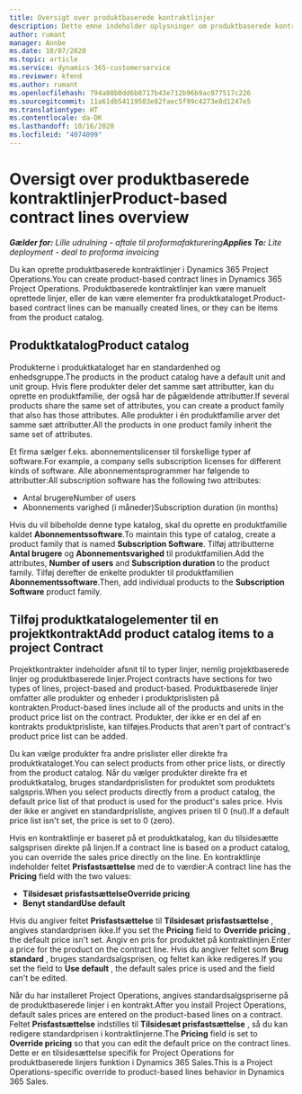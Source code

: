 ```yaml
---
title: Oversigt over produktbaserede kontraktlinjer
description: Dette emne indeholder oplysninger om produktbaserede kontraktlinjer.
author: rumant
manager: Annbe
ms.date: 10/07/2020
ms.topic: article
ms.service: dynamics-365-customerservice
ms.reviewer: kfend
ms.author: rumant
ms.openlocfilehash: 794a80b0dd6b8717b43e712b96b9ac077517c226
ms.sourcegitcommit: 11a61db54119503e82faec5f99c4273e8d1247e5
ms.translationtype: HT
ms.contentlocale: da-DK
ms.lasthandoff: 10/16/2020
ms.locfileid: "4074099"
---
```

# <a name="product-based-contract-lines-overview"></a><span data-ttu-id="b8486-103">Oversigt over produktbaserede kontraktlinjer</span><span class="sxs-lookup"><span data-stu-id="b8486-103">Product-based contract lines overview</span></span>

<span data-ttu-id="b8486-104">_**Gælder for:** Lille udrulning - aftale til proformafakturering_</span><span class="sxs-lookup"><span data-stu-id="b8486-104">_**Applies To:** Lite deployment - deal to proforma invoicing_</span></span>

<span data-ttu-id="b8486-105">Du kan oprette produktbaserede kontraktlinjer i Dynamics 365 Project Operations.</span><span class="sxs-lookup"><span data-stu-id="b8486-105">You can create product-based contract lines in Dynamics 365 Project Operations.</span></span> <span data-ttu-id="b8486-106">Produktbaserede kontraktlinjer kan være manuelt oprettede linjer, eller de kan være elementer fra produktkataloget.</span><span class="sxs-lookup"><span data-stu-id="b8486-106">Product-based contract lines can be manually created lines, or they can be items from the product catalog.</span></span>

## <a name="product-catalog"></a><span data-ttu-id="b8486-107">Produktkatalog</span><span class="sxs-lookup"><span data-stu-id="b8486-107">Product catalog</span></span>

<span data-ttu-id="b8486-108">Produkterne i produktkataloget har en standardenhed og enhedsgruppe.</span><span class="sxs-lookup"><span data-stu-id="b8486-108">The products in the product catalog have a default unit and unit group.</span></span> <span data-ttu-id="b8486-109">Hvis flere produkter deler det samme sæt attributter, kan du oprette en produktfamilie, der også har de pågældende attributter.</span><span class="sxs-lookup"><span data-stu-id="b8486-109">If several products share the same set of attributes, you can create a product family that also has those attributes.</span></span> <span data-ttu-id="b8486-110">Alle produkter i én produktfamilie arver det samme sæt attributter.</span><span class="sxs-lookup"><span data-stu-id="b8486-110">All the products in one product family inherit the same set of attributes.</span></span>

<span data-ttu-id="b8486-111">Et firma sælger f.eks. abonnementslicenser til forskellige typer af software.</span><span class="sxs-lookup"><span data-stu-id="b8486-111">For example, a company sells subscription licenses for different kinds of software.</span></span> <span data-ttu-id="b8486-112">Alle abonnementsprogrammer har følgende to attributter:</span><span class="sxs-lookup"><span data-stu-id="b8486-112">All subscription software has the following two attributes:</span></span>

- <span data-ttu-id="b8486-113">Antal brugere</span><span class="sxs-lookup"><span data-stu-id="b8486-113">Number of users</span></span>
- <span data-ttu-id="b8486-114">Abonnements varighed (i måneder)</span><span class="sxs-lookup"><span data-stu-id="b8486-114">Subscription duration (in months)</span></span>

<span data-ttu-id="b8486-115">Hvis du vil bibeholde denne type katalog, skal du oprette en produktfamilie kaldet **Abonnementssoftware**.</span><span class="sxs-lookup"><span data-stu-id="b8486-115">To maintain this type of catalog, create a product family that is named **Subscription Software**.</span></span> <span data-ttu-id="b8486-116">Tilføj attributterne **Antal brugere** og **Abonnementsvarighed** til produktfamilien.</span><span class="sxs-lookup"><span data-stu-id="b8486-116">Add the attributes, **Number of users** and **Subscription duration** to the product family.</span></span> <span data-ttu-id="b8486-117">Tilføj derefter de enkelte produkter til produktfamilien **Abonnementssoftware**.</span><span class="sxs-lookup"><span data-stu-id="b8486-117">Then, add individual products to the **Subscription Software** product family.</span></span>

## <a name="add-product-catalog-items-to-a-project-contract"></a><span data-ttu-id="b8486-118">Tilføj produktkatalogelementer til en projektkontrakt</span><span class="sxs-lookup"><span data-stu-id="b8486-118">Add product catalog items to a project Contract</span></span>

<span data-ttu-id="b8486-119">Projektkontrakter indeholder afsnit til to typer linjer, nemlig projektbaserede linjer og produktbaserede linjer.</span><span class="sxs-lookup"><span data-stu-id="b8486-119">Project contracts have sections for two types of lines, project-based and product-based.</span></span> <span data-ttu-id="b8486-120">Produktbaserede linjer omfatter alle produkter og enheder i produktprislisten på kontrakten.</span><span class="sxs-lookup"><span data-stu-id="b8486-120">Product-based lines include all of the products and units in the product price list on the contract.</span></span> <span data-ttu-id="b8486-121">Produkter, der ikke er en del af en kontrakts produktprisliste, kan tilføjes.</span><span class="sxs-lookup"><span data-stu-id="b8486-121">Products that aren't part of contract's product price list can be added.</span></span>

<span data-ttu-id="b8486-122">Du kan vælge produkter fra andre prislister eller direkte fra produktkataloget.</span><span class="sxs-lookup"><span data-stu-id="b8486-122">You can select products from other price lists, or directly from the product catalog.</span></span> <span data-ttu-id="b8486-123">Når du vælger produkter direkte fra et produktkatalog, bruges standardprislisten for produktet som produktets salgspris.</span><span class="sxs-lookup"><span data-stu-id="b8486-123">When you select products directly from a product catalog, the default price list of that product is used for the product's sales price.</span></span> <span data-ttu-id="b8486-124">Hvis der ikke er angivet en standardprisliste, angives prisen til 0 (nul).</span><span class="sxs-lookup"><span data-stu-id="b8486-124">If a default price list isn't set, the price is set to 0 (zero).</span></span>

<span data-ttu-id="b8486-125">Hvis en kontraktlinje er baseret på et produktkatalog, kan du tilsidesætte salgsprisen direkte på linjen.</span><span class="sxs-lookup"><span data-stu-id="b8486-125">If a contract line is based on a product catalog, you can override the sales price directly on the line.</span></span> <span data-ttu-id="b8486-126">En kontraktlinje indeholder feltet **Prisfastsættelse** med de to værdier:</span><span class="sxs-lookup"><span data-stu-id="b8486-126">A contract line has the **Pricing** field with the two values:</span></span>

- <span data-ttu-id="b8486-127">**Tilsidesæt prisfastsættelse**</span><span class="sxs-lookup"><span data-stu-id="b8486-127">**Override pricing**</span></span>
- <span data-ttu-id="b8486-128">**Benyt standard**</span><span class="sxs-lookup"><span data-stu-id="b8486-128">**Use default**</span></span>

<span data-ttu-id="b8486-129">Hvis du angiver feltet **Prisfastsættelse** til **Tilsidesæt prisfastsættelse** , angives standardprisen ikke.</span><span class="sxs-lookup"><span data-stu-id="b8486-129">If you set the **Pricing** field to **Override pricing** , the default price isn't set.</span></span> <span data-ttu-id="b8486-130">Angiv en pris for produktet på kontraktlinjen.</span><span class="sxs-lookup"><span data-stu-id="b8486-130">Enter a price for the product on the contract line.</span></span> <span data-ttu-id="b8486-131">Hvis du angiver feltet som **Brug standard** , bruges standardsalgsprisen, og feltet kan ikke redigeres.</span><span class="sxs-lookup"><span data-stu-id="b8486-131">If you set the field to **Use default** , the default sales price is used and the field can't be edited.</span></span>

<span data-ttu-id="b8486-132">Når du har installeret Project Operations, angives standardsalgspriserne på de produktbaserede linjer i en kontrakt.</span><span class="sxs-lookup"><span data-stu-id="b8486-132">After you install Project Operations, default sales prices are entered on the product-based lines on a contract.</span></span> <span data-ttu-id="b8486-133">Feltet **Prisfastsættelse** indstilles til **Tilsidesæt prisfastsættelse** , så du kan redigere standardprisen i kontraktlinjerne.</span><span class="sxs-lookup"><span data-stu-id="b8486-133">The **Pricing** field is set to **Override pricing** so that you can edit the default price on the contract lines.</span></span> <span data-ttu-id="b8486-134">Dette er en tilsidesættelse specifik for Project Operations for produktbaserede linjers funktion i Dynamics 365 Sales.</span><span class="sxs-lookup"><span data-stu-id="b8486-134">This is a Project Operations-specific override to product-based lines behavior in Dynamics 365 Sales.</span></span>
